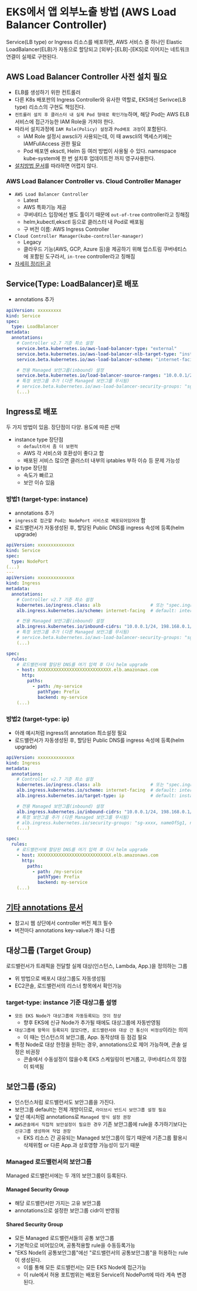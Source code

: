 # EKS에서 앱 외부노출 방법 (AWS Load Balancer Controller)

Service(LB type) or Ingress 리소스를 배포하면, AWS 서비스 중 하나인 Elastic LoadBalancer(ELB)가 자동으로 할당되고 [외부]-[ELB]-[EKS]로 이어지는 네트워크 연결이 실제로 구현된다.

## AWS Load Balancer Controller 사전 설치 필요

- ELB를 생성하기 위한 컨트롤러
- 다른 K8s 배포판의 Ingress Controller와 유사한 역할로, EKS에선 Serivce(LB type) 리소스의 구현도 책임진다.
- `컨트롤러 설치 후 클러스터 내 실제 Pod 형태로 확인가능`하며, 해당 Pod는 AWS ELB 서비스에 접근가능한 IAM Role을 가져야 한다.
- 따라서 설치과정에 `IAM Role(Policy) 설정`과 `Pod배포 과정`이 포함된다.
  - IAM Role 설정시 awscli가 사용되는데, 이 때 awscli의 액세스키에는 IAMFullAccess 권한 필요
  - Pod 배포엔 eksctl, Helm 등 여러 방법이 사용될 수 있다. namespace kube-system에 한 번 설치후 업데이트전 까지 영구사용한다.
- [설치방법 문서](https://docs.aws.amazon.com/ko_kr/eks/latest/userguide/aws-load-balancer-controller.html)를 따라하면 어렵지 않다.

### AWS Load Balancer Controller vs. Cloud Controller Manager

- `AWS Load Balancer Controller`
  - Latest
  - AWS 특화기능 제공
  - 쿠버네티스 입장에선 별도 툴이기 때문에 `out-of-tree` controller라고 칭해짐
  - helm,kubectl,eksctl 등으로 클러스터 내 Pod로 배포됨
  - 구 버전 이름: AWS Ingress Controller
- `Cloud Controller Manager(kube-controller-manager)`
  - Legacy
  - 클라우드 기능(AWS, GCP, Azure 등)을 제공하기 위해 업스트림 쿠버네티스에 포함된 도구라서, `in-tree` controller라고 칭해짐
- [자세히 정리된 글](https://baptistout.net/posts/two-kubernetes-controllers-for-managing-aws-nlb/)

## Service(Type: LoadBalancer)로 배포

- annotations 추가

```yaml
apiVersion: xxxxxxxxx
kind: Service
spec:
  type: LoadBalancer
metadata:
  annotations:
    # Controller v2.7 기준 최소 설정
    service.beta.kubernetes.io/aws-load-balancer-type: "external"             # 버전마다 입력값 종종 다름
    service.beta.kubernetes.io/aws-load-balancer-nlb-target-type: "instance"  # default
    service.beta.kubernetes.io/aws-load-balancer-scheme: "internet-facing"    # default: internal(VPC)

    # 전용 Managed 보안그룹(inbound) 설정
    service.beta.kubernetes.io/load-balancer-source-ranges: "10.0.0.1/24, 198.168.0.1/24"
    # 특정 보안그룹 추가 (다른 Managed 보안그룹 무시됨)
    # service.beta.kubernetes.io/aws-load-balancer-security-groups: "sg-xxxxx"
    (...)
```

## Ingress로 배포

두 가지 방법이 있음. 장단점이 다양. 용도에 따른 선택

- instance type 장단점
  - `default라서 좀 더 보편적`
  - AWS 각 서비스와 호환성이 좋다고 함
  - 배포된 서비스 많으면 클러스터 내부의 iptables 부하 이슈 등 문제 가능성
- ip type 장단점
  - 속도가 빠르고
  - 보안 이슈 있음

### 방법1 (target-type: instance)

- annotations 추가
- `ingress로 접근할 Pod는 NodePort 서비스로 배포되어있어야` 함
- 로드밸런서가 자동생성된 후, 할당된 Public DNS를 ingress 속성에 등록(helm upgrade)

```yaml
apiVersion: xxxxxxxxxxxxxx
kind: Service
spec:
  type: NodePort
(...)
---
apiVersion: xxxxxxxxxxxxxx
kind: Ingress
metadata:
  annotations:
    # Controller v2.7 기준 최소 설정
    kubernetes.io/ingress.class: alb                   # 또는 "spec.ingressClassName: alb"
    alb.ingress.kubernetes.io/scheme: internet-facing  # default: internal

    # 전용 Managed 보안그룹(inbound) 설정
    alb.ingress.kubernetes.io/inbound-cidrs: "10.0.0.1/24, 198.168.0.1/24"
    # 특정 보안그룹 추가 (다른 Managed 보안그룹 무시됨)
    # service.beta.kubernetes.io/aws-load-balancer-security-groups: "sg-xxx,sg-xxx2"  
    (...)

spec:
  rules:
    # 로드밸런서에 할당된 DNS를 여기 입력 후 다시 helm upgrade
    - host: XXXXXXXXXXXXXXXXXXXXXXXXXXXX.elb.amazonaws.com
      http:
        paths:
          - path: /my-service
            pathType: Prefix
            backend: my-service
    (...)
```

### 방법2 (target-type: ip)

- 아래 예시처럼 ingress의 annotation 최소설정 필요
- 로드밸런서가 자동생성된 후, 할당된 Public DNS를 ingress 속성에 등록(helm upgrade)

```yaml
apiVersion: xxxxxxxxxxxxxx
kind: Ingress
metadata:
  annotations:
    # Controller v2.7 기준 최소 설정
    kubernetes.io/ingress.class: alb                   # 또는 "spec.ingressClassName: alb"
    alb.ingress.kubernetes.io/scheme: internet-facing  # default: internal
    alb.ingress.kubernetes.io/target-type: ip          # default: instance

    # 전용 Managed 보안그룹(inbound) 설정
    alb.ingress.kubernetes.io/inbound-cidrs: "10.0.0.1/24, 198.168.0.1/24" 
    # 특정 보안그룹 추가 (다른 Managed 보안그룹 무시됨)
    # alb.ingress.kubernetes.io/security-groups: "sg-xxxx, nameOfSg1, nameOfSg2"
    (...)

spec:
  rules:
    # 로드밸런서에 할당된 DNS를 여기 입력 후 다시 helm upgrade
    - host: XXXXXXXXXXXXXXXXXXXXXXXXXXXX.elb.amazonaws.com
      http:
        paths:
          - path: /my-service
            pathType: Prefix
            backend: my-service
    (...)
```

## [기타 annotations 문서](https://kubernetes-sigs.github.io/aws-load-balancer-controller/v2.7/guide/service/nlb/)

- 참고시 웹 상단에서 controller 버전 체크 필수
- 버전마다 annotations key-value가 꽤나 다름

## 대상그룹 (Target Group)

로드밸런서가 트래픽을 전달할 실제 대상(인스턴스, Lambda, App.)을 정의하는 그룹

- 위 방법으로 배포시 대상그룹도 자동생성됨
- EC2콘솔, 로드밸런서의 리스너 항목에서 확인가능

### target-type: instance 기준 대상그룹 설명

- `모든 EKS Node가 대상그룹에 자동등록되는 것이 정상`
  - 향후 EKS에 신규 Node가 추가될 때에도 대상그룹에 자동반영됨
- `대상그룹에 항목이 등록되지 않았다면, 로드밸런서와 대상 간 통신이 비정상`이라는 의미
  - 이 때는 인스턴스의 보안그룹, App. 동작상태 등 점검 필요
- 특정 Node로 대상 한정을 원하는 경우, annotations으로 제어 가능하며, 콘솔 설정은 비권장
  - 콘솔에서 수동설정이 많을수록 EKS 스케일링이 번거롭고, 쿠버네티스의 장점이 퇴색됨

## 보안그룹 (중요)

- 인스턴스처럼 로드밸런서도 보안그룹을 가진다.
- 보안그룹 default는 전체 개방이므로, `라이브시 반드시 보안그룹 설정 필요`
- 앞선 예시처럼 annotations로 `Managed 방식 설정 권장`
- `AWS콘솔에서 직접적 보안설정이 필요한 경우` 기존 보안그룹에 rule을 추가하기보다는 `신규그룹 생성하여 작업 권장`
  - EKS 리소스 간 공유되는 Managed 보안그룹이 많기 때문에 기존그룹 활용시 삭제위험 or 다른 App.과 상호영향 가능성이 있기 때문

### Managed 로드밸런서의 보안그룹

Managed 로드밸런서에는 두 개의 보안그룹이 등록된다.

#### Managed Security Group

- 해당 로드밸런서만 가지는 고유 보안그룹
- annotations으로 설정한 보안그룹 cidr이 반영됨

#### Shared Security Group

- 모든 Managed 로드밸런서들의 공통 보안그룹
- 기본적으로 비어있으며, 공통적용할 rule을 수동등록가능
- "EKS Node의 공통보안그룹"에선 "로드밸런서의 공통보안그룹"을 허용하는 rule이 생성된다.
  - 이를 통해 모든 로드밸런서는 모든 EKS Node에 접근가능
  - 이 rule에서 허용 포트범위는 배포된 Service의 NodePort에 따라 계속 변경된다.
  